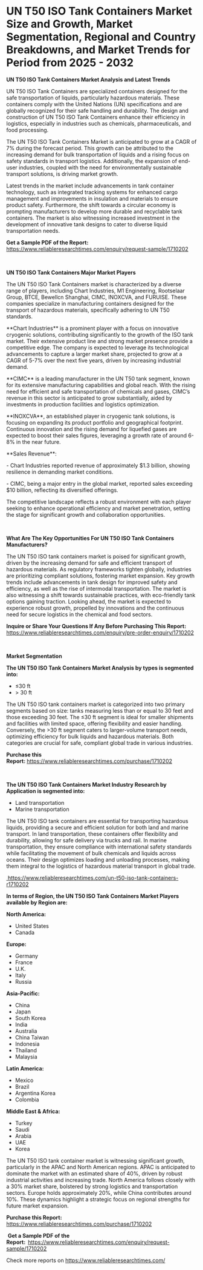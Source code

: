 <p><h1>UN T50 ISO Tank Containers Market Size and Growth, Market Segmentation, Regional and Country Breakdowns, and Market Trends for Period from 2025 -  2032</h1></p><p><strong>UN T50 ISO Tank Containers Market Analysis and Latest Trends</strong></p>
<p><p>UN T50 ISO Tank Containers are specialized containers designed for the safe transportation of liquids, particularly hazardous materials. These containers comply with the United Nations (UN) specifications and are globally recognized for their safe handling and durability. The design and construction of UN T50 ISO Tank Containers enhance their efficiency in logistics, especially in industries such as chemicals, pharmaceuticals, and food processing.</p><p>The UN T50 ISO Tank Containers Market is anticipated to grow at a CAGR of 7% during the forecast period. This growth can be attributed to the increasing demand for bulk transportation of liquids and a rising focus on safety standards in transport logistics. Additionally, the expansion of end-user industries, coupled with the need for environmentally sustainable transport solutions, is driving market growth.</p><p>Latest trends in the market include advancements in tank container technology, such as integrated tracking systems for enhanced cargo management and improvements in insulation and materials to ensure product safety. Furthermore, the shift towards a circular economy is prompting manufacturers to develop more durable and recyclable tank containers. The market is also witnessing increased investment in the development of innovative tank designs to cater to diverse liquid transportation needs.</p></p>
<p><strong>Get a Sample PDF of the Report:&nbsp;</strong> <a href="https://www.reliableresearchtimes.com/enquiry/request-sample/1710202?utm_campaign=1994&utm_medium=2&utm_source=Github&utm_content=ia&utm_term=10012025&utm_id=un-t50-iso-tank-containers">https://www.reliableresearchtimes.com/enquiry/request-sample/1710202</a></p>
<p>&nbsp;</p>
<p><strong>UN T50 ISO Tank Containers Major Market Players</strong></p>
<p><p>The UN T50 ISO Tank Containers market is characterized by a diverse range of players, including Chart Industries, M1 Engineering, Rootselaar Group, BTCE, Bewellcn Shanghai, CIMC, INOXCVA, and FURUISE. These companies specialize in manufacturing containers designed for the transport of hazardous materials, specifically adhering to UN T50 standards.</p><p>**Chart Industries** is a prominent player with a focus on innovative cryogenic solutions, contributing significantly to the growth of the ISO tank market. Their extensive product line and strong market presence provide a competitive edge. The company is expected to leverage its technological advancements to capture a larger market share, projected to grow at a CAGR of 5-7% over the next five years, driven by increasing industrial demand.</p><p>**CIMC** is a leading manufacturer in the UN T50 tank segment, known for its extensive manufacturing capabilities and global reach. With the rising need for efficient and safe transportation of chemicals and gases, CIMC’s revenue in this sector is anticipated to grow substantially, aided by investments in production facilities and logistics optimization.</p><p>**INOXCVA**, an established player in cryogenic tank solutions, is focusing on expanding its product portfolio and geographical footprint. Continuous innovation and the rising demand for liquefied gases are expected to boost their sales figures, leveraging a growth rate of around 6-8% in the near future.</p><p>**Sales Revenue**: </p><p>- Chart Industries reported revenue of approximately $1.3 billion, showing resilience in demanding market conditions.</p><p>- CIMC, being a major entry in the global market, reported sales exceeding $10 billion, reflecting its diversified offerings.</p><p>The competitive landscape reflects a robust environment with each player seeking to enhance operational efficiency and market penetration, setting the stage for significant growth and collaboration opportunities.</p></p>
<p>&nbsp;</p>
<p><strong>What Are The Key Opportunities For UN T50 ISO Tank Containers Manufacturers?</strong></p>
<p><p>The UN T50 ISO tank containers market is poised for significant growth, driven by the increasing demand for safe and efficient transport of hazardous materials. As regulatory frameworks tighten globally, industries are prioritizing compliant solutions, fostering market expansion. Key growth trends include advancements in tank design for improved safety and efficiency, as well as the rise of intermodal transportation. The market is also witnessing a shift towards sustainable practices, with eco-friendly tank options gaining traction. Looking ahead, the market is expected to experience robust growth, propelled by innovations and the continuous need for secure logistics in the chemical and food sectors.</p></p>
<p><strong>Inquire or Share Your Questions If Any Before Purchasing This Report:</strong> <a href="https://www.reliableresearchtimes.com/enquiry/pre-order-enquiry/1710202?utm_campaign=1994&utm_medium=2&utm_source=Github&utm_content=ia&utm_term=10012025&utm_id=un-t50-iso-tank-containers">https://www.reliableresearchtimes.com/enquiry/pre-order-enquiry/1710202</a></p>
<p>&nbsp;</p>
<p><strong>Market Segmentation</strong></p>
<p><strong>The UN T50 ISO Tank Containers Market Analysis by types is segmented into:</strong></p>
<p><ul><li>≤30 ft</li><li>> 30 ft</li></ul></p>
<p><p>The UN T50 ISO tank containers market is categorized into two primary segments based on size: tanks measuring less than or equal to 30 feet and those exceeding 30 feet. The ≤30 ft segment is ideal for smaller shipments and facilities with limited space, offering flexibility and easier handling. Conversely, the >30 ft segment caters to larger-volume transport needs, optimizing efficiency for bulk liquids and hazardous materials. Both categories are crucial for safe, compliant global trade in various industries.</p></p>
<p><strong>Purchase this Report:&nbsp;</strong><a href="https://www.reliableresearchtimes.com/purchase/1710202?utm_campaign=1994&utm_medium=2&utm_source=Github&utm_content=ia&utm_term=10012025&utm_id=un-t50-iso-tank-containers">https://www.reliableresearchtimes.com/purchase/1710202</a></p>
<p>&nbsp;</p>
<p><strong>The UN T50 ISO Tank Containers Market Industry Research by Application is segmented into:</strong></p>
<p><ul><li>Land transportation</li><li>Marine transportation</li></ul></p>
<p><p>The UN T50 ISO tank containers are essential for transporting hazardous liquids, providing a secure and efficient solution for both land and marine transport. In land transportation, these containers offer flexibility and durability, allowing for safe delivery via trucks and rail. In marine transportation, they ensure compliance with international safety standards while facilitating the movement of bulk chemicals and liquids across oceans. Their design optimizes loading and unloading processes, making them integral to the logistics of hazardous material transport in global trade.</p></p>
<p><a href="https://www.reliableresearchtimes.com/un-t50-iso-tank-containers-r1710202?utm_campaign=1994&utm_medium=2&utm_source=Github&utm_content=ia&utm_term=10012025&utm_id=un-t50-iso-tank-containers">&nbsp;https://www.reliableresearchtimes.com/un-t50-iso-tank-containers-r1710202</a></p>
<p><strong>In terms of Region, the UN T50 ISO Tank Containers Market Players available by Region are:</strong></p>
<p>
    <p> <strong> North America: </strong>
        <ul>
            <li>United States</li>
            <li>Canada</li>
        </ul>
        </p> 
    <p> <strong> Europe: </strong>
        <ul>
            <li>Germany</li>
            <li>France</li>
            <li>U.K.</li>
            <li>Italy</li>
            <li>Russia</li>
        </ul>
        </p> 
    <p> <strong> Asia-Pacific: </strong>
        <ul>
            <li>China</li>
            <li>Japan</li>
            <li>South Korea</li>
            <li>India</li>
            <li>Australia</li>
            <li>China Taiwan</li>
            <li>Indonesia</li>
            <li>Thailand</li>
            <li>Malaysia</li>
        </ul>
        </p> 
    <p> <strong> Latin America: </strong>
        <ul>
            <li>Mexico</li>
            <li>Brazil</li>
            <li>Argentina Korea</li>
            <li>Colombia</li>
        </ul>
        </p> 
    <p> <strong> Middle East & Africa: </strong>
        <ul>
            <li>Turkey</li>
            <li>Saudi</li>
            <li>Arabia</li>
            <li>UAE</li>
            <li>Korea</li>
        </ul>
    </p>
    </p>
<p><p>The UN T50 ISO tank container market is witnessing significant growth, particularly in the APAC and North American regions. APAC is anticipated to dominate the market with an estimated share of 40%, driven by robust industrial activities and increasing trade. North America follows closely with a 30% market share, bolstered by strong logistics and transportation sectors. Europe holds approximately 20%, while China contributes around 10%. These dynamics highlight a strategic focus on regional strengths for future market expansion.</p></p>
<p><strong>Purchase this Report: </strong><a href="https://www.reliableresearchtimes.com/purchase/1710202?utm_campaign=1994&utm_medium=2&utm_source=Github&utm_content=ia&utm_term=10012025&utm_id=un-t50-iso-tank-containers">https://www.reliableresearchtimes.com/purchase/1710202</a></p>
<p>&nbsp;<strong>Get a Sample PDF of the Report:&nbsp;&nbsp;</strong><a href="https://www.reliableresearchtimes.com/enquiry/request-sample/1710202?utm_campaign=1994&utm_medium=2&utm_source=Github&utm_content=ia&utm_term=10012025&utm_id=un-t50-iso-tank-containers">https://www.reliableresearchtimes.com/enquiry/request-sample/1710202</a></p>
<p><strong></strong></p>
<p>Check more reports on <a href="https://www.reliableresearchtimes.com/?utm_campaign=1994&utm_medium=2&utm_source=Github&utm_content=ia&utm_term=10012025&utm_id=un-t50-iso-tank-containers">https://www.reliableresearchtimes.com/</a></p>